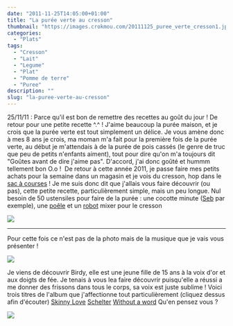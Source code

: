 ```yaml
---
date: "2011-11-25T14:05:00+01:00"
title: "La purée verte au cresson"
thumbnail: "https://images.crokmou.com/20111125_puree_verte_cresson1.jpg"
categories:
  - "Plats"
tags:
  - "Cresson"
  - "Lait"
  - "Legume"
  - "Plat"
  - "Pomme de terre"
  - "Puree"
description: ""
slug: "la-puree-verte-au-cresson"
---
```


25/11/11 : Parce qu'il est bon de remettre des recettes au goût du jour ! De retour pour une petite recette ^.^ ! J'aime beaucoup la purée maison, et je crois que la purée verte est tout simplement un délice. Je vous amène donc à mes 8 ans je crois, ma moman m'a fait pour la première fois de la purée verte, au début je m'attendais à de la purée de pois cassés (le genre de truc que peu de petits n'enfants aiment), tout pour dire qu'on m'a toujours dit "Goûtes avant de dire j'aime pas". D'accord, j'ai donc goûté et hummm tellement bon O.o !  De retour à cette année 2011, je passe faire mes petits achats pour la semaine dans un magasin et je vois du cresson, hop dans le [sac à courses](http://www.rueducommerce.fr/m/pl/malid:5325227) ! Je me suis donc dit que j'allais vous faire découvrir (ou pas), cette petite recette, particulièrement simple, mais un peu longue. Nul besoin de 50 ustensiles pour faire de la purée : une cocotte minute ([Seb](http://www.rueducommerce.fr/m/pl/malid:84085) par exemple), une [poêle](http://www.rueducommerce.fr/m/pl/malid:4769951) et un [robot](http://www.rueducommerce.fr/m/pl/malid:229) mixer pour le cresson

[![](http://1.bp.blogspot.com/-_xEwPUx9yHQ/Ts-Xv_7bbMI/AAAAAAAABLg/fqGb9Fgfc4c/s1600/Pure%25CC%2581e+verte.jpg)](http://1.bp.blogspot.com/-_xEwPUx9yHQ/Ts-Xv_7bbMI/AAAAAAAABLg/fqGb9Fgfc4c/s1600/Pure%25CC%2581e+verte.jpg)

__________

Pour cette fois ce n'est pas de la photo mais de la musique que je vais vous présenter !

[![](http://1.bp.blogspot.com/-KiZpvZc5byY/TtI2TKlenEI/AAAAAAAABL8/QY9GDJo0N5g/s400/birdy.jpg)](http://1.bp.blogspot.com/-KiZpvZc5byY/TtI2TKlenEI/AAAAAAAABL8/QY9GDJo0N5g/s1600/birdy.jpg)

Je viens de découvrir Birdy, elle est une jeune fille de 15 ans à la voix d'or et aux doigts de fée. Je tenais à vous lea faire découvrir puisqu'elle a réussi a me donner des frissons dans tous le corps, sa voix est juste sublime ! Voici trois titres de l'album que j'affectionne tout particulièrement (cliquez dessus afin d'écouter) [Skinny Love](http://youtu.be/aNzCDt2eidg) [Schelter](http://youtu.be/QXwPUYU8rTI) [Without a word](http://youtu.be/fnAfFpNKT_E) Qu'en pensez vous ?

[![](http://4.bp.blogspot.com/-2bLosyMFac4/TxhFg0sR2dI/AAAAAAAABec/Mzg1OnlXUmM/s1600/Signature+copie.jpg)](http://4.bp.blogspot.com/-2bLosyMFac4/TxhFg0sR2dI/AAAAAAAABec/Mzg1OnlXUmM/s1600/Signature+copie.jpg)

